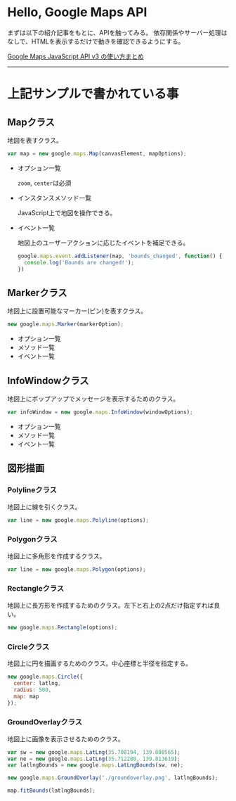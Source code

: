# Hello, Google Maps API

まずは以下の紹介記事をもとに、APIを触ってみる。
依存関係やサーバー処理はなしで、HTMLを表示するだけで動きを確認できるようにする。

[Google Maps JavaScript API v3 の使い方まとめ](https://syncer.jp/google-maps-javascript-api-matome)

----

# 上記サンプルで書かれている事

## Mapクラス

地図を表すクラス。

```javascript
var map = new google.maps.Map(canvasElement, mapOptions);
```

* オプション一覧

    `zoom`, `center`は必須

* インスタンスメソッド一覧

    JavaScript上で地図を操作できる。

* イベント一覧

    地図上のユーザーアクションに応じたイベントを補足できる。

    ```javascript
    google.maps.event.addListener(map, 'bounds_changed', function() {
      console.log('Bounds are changed!');
    })
    ```

## Markerクラス

地図上に設置可能なマーカー(ピン)を表すクラス。

```javascript
new google.maps.Marker(markerOption);
```

* オプション一覧
* メソッド一覧
* イベント一覧

## InfoWindowクラス

地図上にポップアップでメッセージを表示するためのクラス。

```javascript
var infoWindow = new google.maps.InfoWindow(windowOptions);
```

* オプション一覧
* メソッド一覧
* イベント一覧

## 図形描画

### Polylineクラス

地図上に線を引くクラス。

```javascript
var line = new google.maps.Polyline(options);
```

### Polygonクラス

地図上に多角形を作成するクラス。

```javascript
var line = new google.maps.Polygon(options);
```

### Rectangleクラス

地図上に長方形を作成するためのクラス。左下と右上の2点だけ指定すれば良い。

```javascript
new google.maps.Rectangle(options);
```

### Circleクラス

地図上に円を描画するためのクラス。中心座標と半径を指定する。

```javascript
new google.maps.Circle({
  center: latlng,
  radius: 500,
  map: map
});
```

### GroundOverlayクラス

地図上に画像を表示させるためのクラス。

```javascript
var sw = new google.maps.LatLng(35.708194, 139.808565);
var ne = new google.maps.LatLng(35.712280, 139.813619);
var latlngBounds = new google.maps.LatLngBounds(sw, ne);

new google.maps.GroundOverlay('./groundoverlay.png', latlngBounds);

map.fitBounds(latlngBounds);
```

